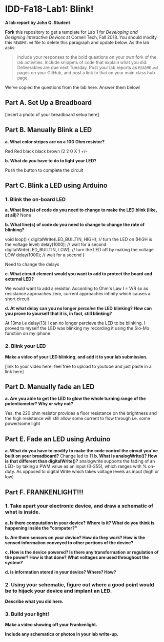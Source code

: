 # IDD-Fa18-Lab1: Blink!

**A lab report by John Q. Student**

**Fork** this repository to get a template for Lab 1 for *Developing and Designing Interactive Devices* at Cornell Tech, Fall 2018. You should modify this `README.md` file to delete this paragraph and update below. As the lab asks:

> Include your responses to the bold questions on your own fork of the lab activities. Include snippets of code that explain what you did. Deliverables are due next Tuesday. Post your lab reports as `README.md` pages on your GitHub, and post a link to that on your main class hub page.

We've copied the questions from the lab here. Answer them below!

## Part A. Set Up a Breadboard

[insert a photo of your breadboard setup here]


## Part B. Manually Blink a LED

**a. What color stripes are on a 100 Ohm resistor?**

Red Red black black brown (2 2 0 X 1 +/- 
 
**b. What do you have to do to light your LED?**

Push the button to complete the circuit

## Part C. Blink a LED using Arduino

### 1. Blink the on-board LED

**a. What line(s) of code do you need to change to make the LED blink (like, at all)?**
None

**b. What line(s) of code do you need to change to change the rate of blinking?**

void loop() {
  digitalWrite(LED_BUILTIN, HIGH);   // turn the LED on (HIGH is the voltage level)
  delay(1000);                       // wait for a second
  digitalWrite(LED_BUILTIN, LOW);    // turn the LED off by making the voltage LOW
  delay(1000);                       // wait for a second
}

Need to change the delays

**c. What circuit element would you want to add to protect the board and external LED?**

We would want to add a resistor. According to Ohm's Law I = V/R so as resistance approaches zero, current approaches infinity which causes a short circuit
 
**d. At what delay can you no longer *perceive* the LED blinking? How can you prove to yourself that it is, in fact, still blinking?**

At 13ms i.e delay(13) I can no longer percieve the LED to be blinking. I proved to myself the LED was blinking my recording it using the Slo-Mo function on my iphone


### 2. Blink your LED

**Make a video of your LED blinking, and add it to your lab submission.**

[link to your video here; feel free to upload to youtube and just paste in a link here]


## Part D. Manually fade an LED

**a. Are you able to get the LED to glow the whole turning range of the potentiometer? Why or why not?**

Yes, the 220 ohm resistor provides a floor resistance on the brightness and the high resistance will still allow some current to flow through i.e. some power/some light

## Part E. Fade an LED using Arduino

**a. What do you have to modify to make the code control the circuit you've built on your breadboard?**
Change led to 11
**b. What is analogWrite()? How is that different than digitalWrite()?**
analogwrite supports the fading of an LED- by taking a PWM value as an input (0-255), which ranges with % on-duty. As opposed to digital Write which takes voltage levels as input (high or low)

## Part F. FRANKENLIGHT!!!

### 1. Take apart your electronic device, and draw a schematic of what is inside. 

**a. Is there computation in your device? Where is it? What do you think is happening inside the "computer?"**

**b. Are there sensors on your device? How do they work? How is the sensed information conveyed to other portions of the device?**

**c. How is the device powered? Is there any transformation or regulation of the power? How is that done? What voltages are used throughout the system?**

**d. Is information stored in your device? Where? How?**

### 2. Using your schematic, figure out where a good point would be to hijack your device and implant an LED.

**Describe what you did here.**

### 3. Build your light!

**Make a video showing off your Frankenlight.**

**Include any schematics or photos in your lab write-up.**
